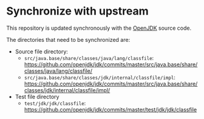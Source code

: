 # Synchronize with upstream

This repository is updated synchronously with the [OpenJDK](https://github.com/openjdk/jdk) source code.

The directories that need to be synchronized are:

* Source file directory:
  * `src/java.base/share/classes/java/lang/classfile`: https://github.com/openjdk/jdk/commits/master/src/java.base/share/classes/java/lang/classfile/
  * `src/java.base/share/classes/jdk/internal/classfile/impl`: https://github.com/openjdk/jdk/commits/master/src/java.base/share/classes/jdk/internal/classfile/impl/
* Test file directory
  * `test/jdk/jdk/classfile`: https://github.com/openjdk/jdk/commits/master/test/jdk/jdk/classfile
